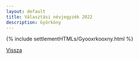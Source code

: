 ```yaml
---
layout: default
title: Választási névjegyzék 2022
description: Györköny
---
```


{% include settlementHTMLs/Gyooxrkooxny.html %}

[Vissza](../)
